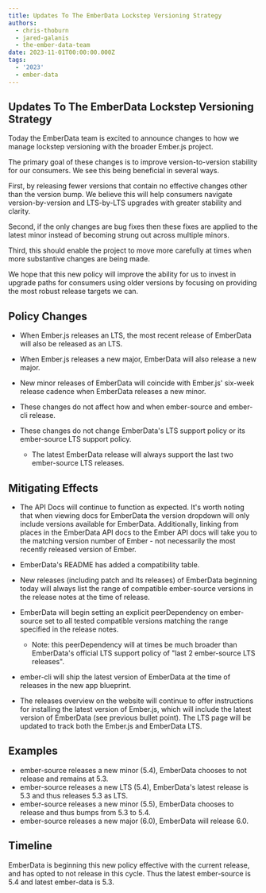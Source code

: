 ```yaml
---
title: Updates To The EmberData Lockstep Versioning Strategy
authors:
  - chris-thoburn
  - jared-galanis
  - the-ember-data-team
date: 2023-11-01T00:00:00.000Z
tags:
  - '2023'
  - ember-data
---
```


## Updates To The EmberData Lockstep Versioning Strategy

Today the EmberData team is excited to announce changes to how we manage lockstep
versioning with the broader Ember.js project.

The primary goal of these changes is to improve version-to-version stability for our consumers. We see this being beneficial in several ways.

First, by releasing fewer versions that contain no effective changes other than the version bump. We believe this will help consumers navigate version-by-version and LTS-by-LTS upgrades with greater stability and clarity.

Second, if the only changes are bug fixes then these fixes are applied to the latest minor
instead of becoming strung out across multiple minors.

Third, this should enable the project to move more carefully at times when more substantive changes
are being made.

We hope that this new policy will improve the ability for us to invest in upgrade paths for
consumers using older versions by focusing on providing the most robust release targets we can.

## Policy Changes

- When Ember.js releases an LTS, the most recent release of EmberData will also be released as an LTS.
- When Ember.js releases a new major, EmberData will also release a new major.
- New minor releases of EmberData will coincide with Ember.js' six-week release cadence when EmberData releases a new minor.
- These changes do not affect how and when ember-source and ember-cli release.
- These changes do not change EmberData's LTS support policy or its ember-source LTS support policy.

    - The latest EmberData release will always support the last two ember-source LTS releases.

## Mitigating Effects

- The API Docs will continue to function as expected. It's worth noting that when viewing docs for EmberData the version dropdown will only include versions available for EmberData. Additionally, linking from places in the EmberData API docs to the Ember API docs will take you to the matching version number of Ember - not necessarily the most recently released version of Ember.
- EmberData's README has added a compatibility table.
- New releases (including patch and lts releases) of EmberData beginning today will always list the range of compatible ember-source versions in the release notes at the time of release.
- EmberData will begin setting an explicit peerDependency on ember-source set to all tested compatible versions matching the range specified in the release notes.

    - Note: this peerDependency will at times be much broader than EmberData's official LTS support policy of "last 2 ember-source LTS releases".
- ember-cli will ship the latest version of EmberData at the time of releases in the new app blueprint.
- The releases overview on the website will continue to offer instructions for installing the latest version of Ember.js, which will include the latest version of EmberData (see previous bullet point). The LTS page will be updated to track both the Ember.js and EmberData LTS.

## Examples

- ember-source releases a new minor (5.4), EmberData chooses to not release and remains at 5.3.
- ember-source releases a new LTS (5.4), EmberData's latest release is 5.3 and thus releases 5.3 as LTS.
- ember-source releases a new minor (5.5), EmberData chooses to release and thus bumps from 5.3 to 5.4.
- ember-source releases a new major (6.0), EmberData will release 6.0.

## Timeline

EmberData is beginning this new policy effective with the current release, and has opted to not
release in this cycle. Thus the latest ember-source is 5.4 and latest ember-data is 5.3.
